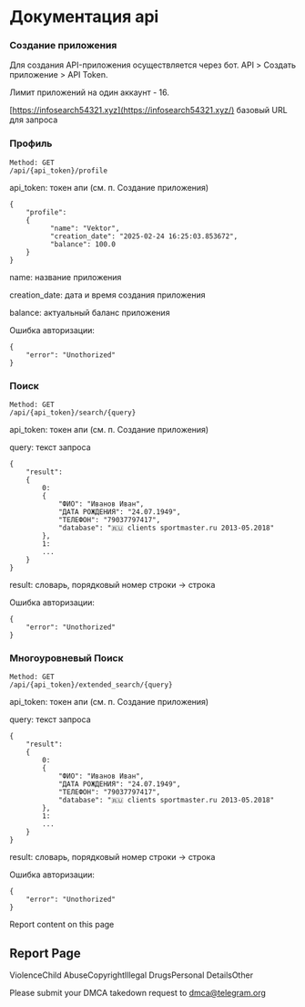 # Документация api

### Создание приложения

Для создания API-приложения осуществляется через бот. API > Создать приложение > API Token.

Лимит приложений на один аккаунт \- 16.

[https://infosearch54321.xyz](https://infosearch54321.xyz/) базовый URL для запроса

### Профиль

```
Method: GET
/api/{api_token}/profile

```

api\_token: токен апи (см. п. Создание приложения)

```
{
    "profile":
    {
          "name": "Vektor",
          "creation_date": "2025-02-24 16:25:03.853672",
          "balance": 100.0
    }
}

```

name: название приложения

creation\_date: дата и время создания приложения

balance: актуальный баланс приложения

Ошибка авторизации:

```
{
    "error": "Unothorized"
}

```

### Поиск

```
Method: GET
/api/{api_token}/search/{query}

```

api\_token: токен апи (см. п. Создание приложения)

query: текст запроса

```
{
    "result":
    {
        0:
        {
            "ФИО": "Иванов Иван",
            "ДАТА РОЖДЕНИЯ": "24.07.1949",
            "ТЕЛЕФОН": "79037797417",
            "database": "🇷🇺 clients sportmaster.ru 2013-05.2018"
        },
        1:
        ...
    }
}

```

result: словарь, порядковый номер строки -> строка

Ошибка авторизации:

```
{
    "error": "Unothorized"
}

```

### Многоуровневый Поиск

```
Method: GET
/api/{api_token}/extended_search/{query}

```

api\_token: токен апи (см. п. Создание приложения)

query: текст запроса

```
{
    "result":
    {
        0:
        {
            "ФИО": "Иванов Иван",
            "ДАТА РОЖДЕНИЯ": "24.07.1949",
            "ТЕЛЕФОН": "79037797417",
            "database": "🇷🇺 clients sportmaster.ru 2013-05.2018"
        },
        1:
        ...
    }
}

```

result: словарь, порядковый номер строки -> строка

Ошибка авторизации:

```
{
    "error": "Unothorized"
}

```

Report content on this page

## Report Page

ViolenceChild AbuseCopyrightIllegal DrugsPersonal DetailsOther

Please submit your DMCA takedown request to [dmca@telegram.org](mailto:dmca@telegram.org?subject=Report%20to%20Telegraph%20page%20%22%D0%94%D0%BE%D0%BA%D1%83%D0%BC%D0%B5%D0%BD%D1%82%D0%B0%D1%86%D0%B8%D1%8F%20api%22&body=Reported%20page%3A%20https%3A%2F%2Ftelegra.ph%2FDokument-03-04%0A%0A%0A)